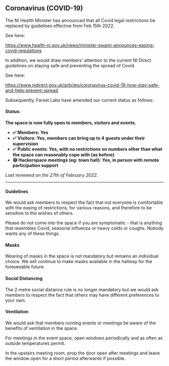 ## Coronavirus (COVID-19)

The NI Health Minister has announced that all Covid legal restrictions be replaced by guidelines effective from Feb 15th 2022.

See here: 

https://www.health-ni.gov.uk/news/minister-swann-announces-easing-covid-regulations

In addition, we would draw members’ attention to the current NI Direct guidelines on staying safe and preventing the spread of Covid.

See here:

https://www.nidirect.gov.uk/articles/coronavirus-covid-19-how-stay-safe-and-help-prevent-spread

Subsequently, Farset Labs have amended our current status as follows:

#### **Status:**

**The space is now fully open to members, visitors and events.**

* **✅ Members:                                 Yes**
* **✅ Visitors:                                Yes, members can bring up to 4 guests under their supervision**
* **✅ Public events:                           Yes, with no restrictions on numbers other than what the space can reasonably cope with (as before)**
* **😷 Hackerspace meetings (eg: town hall):    Yes, in person with remote participation support**

_Last reviewed on the 27th of February 2022._

---

#### **Guidelines**

We would ask members to respect the fact that not everyone is comfortable with the easing of restrictions, for various reasons, and therefore to be sensitive to the wishes of others.

Please do not come into the space if you are symptomatic - that is anything that resembles Covid, seasonal influenza or heavy colds or coughs. Nobody wants any of these things.

#### **Masks**

Wearing of masks in the space is not mandatory but remains an individual choice. We will continue to make masks available in the hallway for the foreseeable future.

#### **Social Distancing**

The 2 metre social distance rule is no longer mandatory but we would ask members to respect the fact that others may have different preferences to your own.

#### **Ventilation**

We would ask that members running events or meetings be aware of the benefits of ventilation in the space.

For meetings in the event space, open windows periodically and as often as outside temperatures permit.

In the upstairs meeting room, prop the door open after meetings and leave the window open for a short period afterwards if possible.


[return policy]:/about/coronavirus_return_policy
[Farset Labs COVID-19 Policy Agreement]:https://docs.google.com/forms/d/e/1FAIpQLSdnoNQBvJ5xRm75cpybzPVDQOLN389tQhX1Kmv7kCnF2bgI6g/viewform?usp=sf_link
